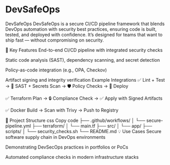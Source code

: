 # DevSafeOps
DevSafeOps
DevSafeOps is a secure CI/CD pipeline framework that blends DevOps automation with security best practices, ensuring code is built, tested, and deployed with confidence. It’s designed for teams that want to ship fast — without compromising on security.

🚀 Key Features
End-to-end CI/CD pipeline with integrated security checks

Static code analysis (SAST), dependency scanning, and secret detection

Policy-as-code integration (e.g., OPA, Checkov)

Artifact signing and integrity verification
Example Integrations
✅ Lint + Test → 🧪 SAST + Secrets Scan → 🛡️ Policy Checks → 🚀 Deploy

✅ Terraform Plan → 🔒 Compliance Check → ✅ Apply with Signed Artifacts

✅ Docker Build → Scan with Trivy → Push to Registry

📁 Project Structure
css
Copy code
├── .github/workflows/
│   └── secure-pipeline.yml
├── terraform/
│   └── main.tf
├── src/
│   └── app/
├── scripts/
│   └── security_checks.sh
└── README.md
💡 Use Cases
Secure software supply chain in DevOps environments

Demonstrating DevSecOps practices in portfolios or PoCs

Automated compliance checks in modern infrastructure stacks
